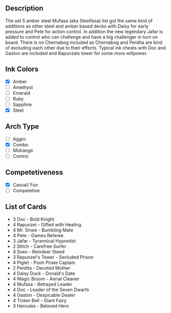 ## Description

The set 5 amber steel Mufasa (aka Steelfasa) list got the same kind of additions as other steel and amber based decks with Daisy for early pressure and Pete for action control. In addition the new legendary Jafar is added to control who can challenge and have a big challenger in turn on board. There is no Chernabog included as Chernabog and Perdita are kind of excluding each other due to their effects. Typical ink cheats with Doc and Gaston are included and Rapunzels tower for some more willpower.

## Ink Colors

- [x] Amber
- [ ] Amethyst
- [ ] Emerald
- [ ] Ruby
- [ ] Sapphire
- [x] Steel

## Arch Type

- [ ] Aggro
- [x] Combo
- [ ] Midrange
- [ ] Control

## Competetiveness

- [x] Casual/ Fun
- [ ] Competetive

## List of Cards

- 3 Doc - Bold Knight
- 4 Rapunzel - Gifted with Healing
- 4 Mr. Smee - Bumbling Mate
- 4 Pete - Games Referee
- 3 Jafar - Tyrannical Hypnotist
- 2 Stitch - Carefree Surfer
- 4 Sven - Reindeer Steed
- 3 Rapunzel's Tower - Secluded Prison
- 4 Piglet - Pooh Pirate Captain
- 2 Perdita - Devoted Mother
- 4 Daisy Duck - Donald's Date
- 4 Magic Broom - Aerial Cleaner
- 4 Mufasa - Betrayed Leader
- 4 Doc - Leader of the Seven Dwarfs
- 4 Gaston - Despicable Dealer
- 4 Tinker Bell - Giant Fairy
- 3 Hercules - Beloved Hero
